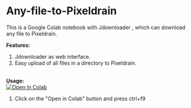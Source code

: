 # Any-file-to-Pixeldrain
This is a Google Colab notebook with Jdownloader , which can download any file to Pixeldrain. 

<b>Features:</b>
1. Jdownloader as web interface.
2. Easy upload of all files in a directory to Pixeldrain.

<br><b>Usage:</b>
<br>
<a href="https://colab.research.google.com/github/JustADude123/Any-file-to-Pixeldrain/blob/master/Any_file_to_Pixeldrain.ipynb" target="_parent\"><img src="https://colab.research.google.com/assets/colab-badge.svg" alt="Open In Colab"/></a>
1. Click on the "Open in Colab" button and press ctrl+f9
